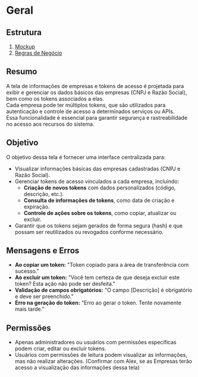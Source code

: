 # Geral

## Estrutura
1. [Mockup](mockup/admin-tokens.mockup.md)
2. [Regras de Negócio](regras%20de%20negócio/admin-tokens.bdd.md)

## Resumo
A tela de informações de empresas e tokens de acesso é projetada para exibir e gerenciar os dados básicos das empresas (CNPJ e Razão Social), bem como os tokens associados a elas.   
Cada empresa pode ter múltiplos tokens, que são utilizados para autenticação e controle de acesso a determinados serviços ou APIs.  
Essa funcionalidade é essencial para garantir segurança e rastreabilidade no acesso aos recursos do sistema.

## Objetivo
O objetivo dessa tela é fornecer uma interface centralizada para:

* Visualizar informações básicas das empresas cadastradas (CNPJ e Razão Social).  
* Gerenciar tokens de acesso vinculados a cada empresa, incluindo:  
    - **Criação de novos tokens** com dados personalizados (código, descrição, etc.).  
    - **Consulta de informações de tokens**, como data de criação e expiração.  
    - **Controle de ações sobre os tokens**, como copiar, atualizar ou excluir.
* Garantir que os tokens sejam gerados de forma segura (hash) e que possam ser reutilizados ou revogados conforme necessário.

## Mensagens e Erros
* **Ao copiar um token:** "Token copiado para a área de transferência com sucesso."  
* **Ao excluir um token:** "Você tem certeza de que deseja excluir este token? Esta ação não pode ser desfeita."  
* **Validação de campos obrigatórios:** "O campo [Descrição] é obrigatório e deve ser preenchido."  
* **Erro na geração do token:** "Erro ao gerar o token. Tente novamente mais tarde."  


## Permissões
* Apenas administradores ou usuários com permissões específicas podem criar, editar ou excluir tokens.
* Usuários com permissões de leitura podem visualizar as informações, mas não realizar alterações. (Confirmar com Alex, se as Empresas terão acesso a visualização das informações dessa tela)